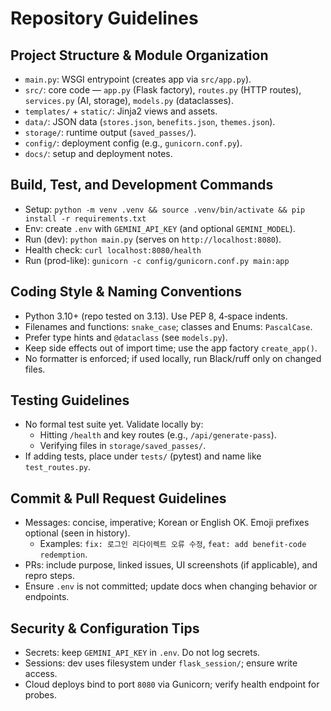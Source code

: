 # Repository Guidelines

## Project Structure & Module Organization
- `main.py`: WSGI entrypoint (creates app via `src/app.py`).
- `src/`: core code — `app.py` (Flask factory), `routes.py` (HTTP routes), `services.py` (AI, storage), `models.py` (dataclasses).
- `templates/` + `static/`: Jinja2 views and assets.
- `data/`: JSON data (`stores.json`, `benefits.json`, `themes.json`).
- `storage/`: runtime output (`saved_passes/`).
- `config/`: deployment config (e.g., `gunicorn.conf.py`).
- `docs/`: setup and deployment notes.

## Build, Test, and Development Commands
- Setup: `python -m venv .venv && source .venv/bin/activate && pip install -r requirements.txt`
- Env: create `.env` with `GEMINI_API_KEY` (and optional `GEMINI_MODEL`).
- Run (dev): `python main.py` (serves on `http://localhost:8080`).
- Health check: `curl localhost:8080/health`
- Run (prod-like): `gunicorn -c config/gunicorn.conf.py main:app`

## Coding Style & Naming Conventions
- Python 3.10+ (repo tested on 3.13). Use PEP 8, 4‑space indents.
- Filenames and functions: `snake_case`; classes and Enums: `PascalCase`.
- Prefer type hints and `@dataclass` (see `models.py`).
- Keep side effects out of import time; use the app factory `create_app()`.
- No formatter is enforced; if used locally, run Black/ruff only on changed files.

## Testing Guidelines
- No formal test suite yet. Validate locally by:
  - Hitting `/health` and key routes (e.g., `/api/generate-pass`).
  - Verifying files in `storage/saved_passes/`.
- If adding tests, place under `tests/` (pytest) and name like `test_routes.py`.

## Commit & Pull Request Guidelines
- Messages: concise, imperative; Korean or English OK. Emoji prefixes optional (seen in history).
  - Examples: `fix: 로그인 리다이렉트 오류 수정`, `feat: add benefit-code redemption`.
- PRs: include purpose, linked issues, UI screenshots (if applicable), and repro steps.
- Ensure `.env` is not committed; update docs when changing behavior or endpoints.

## Security & Configuration Tips
- Secrets: keep `GEMINI_API_KEY` in `.env`. Do not log secrets.
- Sessions: dev uses filesystem under `flask_session/`; ensure write access.
- Cloud deploys bind to port `8080` via Gunicorn; verify health endpoint for probes.

